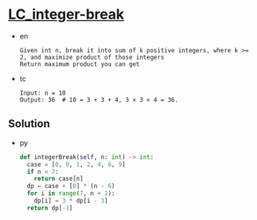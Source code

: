 # [LC_integer-break](https://leetcode.com/problems/integer-break)

* en

  ```en
  Given int n, break it into sum of k positive integers, where k >= 2, and maximize product of those integers
  Return maximum product you can get
  ```

* tc

  ```tc
  Input: n = 10
  Output: 36  # 10 = 3 + 3 + 4, 3 × 3 × 4 = 36.
  ```

## Solution

* py

  ```py
  def integerBreak(self, n: int) -> int:
    case = [0, 0, 1, 2, 4, 6, 9]
    if n < 7:
      return case[n]
    dp = case + [0] * (n - 6)
    for i in range(7, n + 1):
      dp[i] = 3 * dp[i - 3]
    return dp[-1]
  ```
